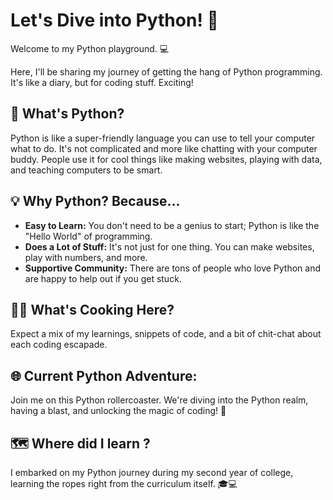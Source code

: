 # Let's Dive into Python! 🐍

Welcome to my Python playground. 💻

Here, I'll be sharing my journey of getting the hang of Python programming. It's like a diary, but for coding stuff. Exciting!

## 🚀 What's Python?

Python is like a super-friendly language you can use to tell your computer what to do. It's not complicated and more like chatting with your computer buddy. People use it for cool things like making websites, playing with data, and teaching computers to be smart.

## 💡 Why Python? Because...

- **Easy to Learn:** You don't need to be a genius to start; Python is like the "Hello World" of programming.
- **Does a Lot of Stuff:** It's not just for one thing. You can make websites, play with numbers, and more. 
- **Supportive Community:** There are tons of people who love Python and are happy to help out if you get stuck.

## 👨‍🍳 What's Cooking Here? 

Expect a mix of my learnings, snippets of code, and a bit of chit-chat about each coding escapade.

## 🌐 Current Python Adventure:

Join me on this Python rollercoaster. We're diving into the Python realm, having a blast, and unlocking the magic of coding! 🚀

## 🗺 Where did I learn ?

I embarked on my Python journey during my second year of college, learning the ropes right from the curriculum itself. 🎓💻
